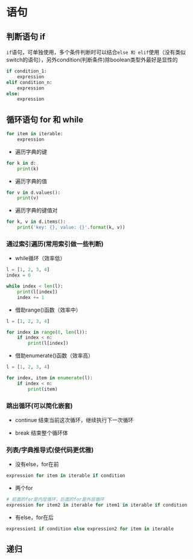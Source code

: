 # 语句

## 判断语句 if

`if`语句，可单独使用，多个条件判断时可以结合`else 和 elif`使用（没有类似switch的语句），另外condition(判断条件)除boolean类型外最好是显性的

```python
if condition_1:
    expression
elif condition_n:
    expression
else:
    expression
```

## 循环语句 for 和 while

```python
for item in iterable:
    expression
```

- 遍历字典的键

```python
for k in d:
    print(k)
```

- 遍历字典的值

```python
for v in d.values():
    print(v)
```

- 遍历字典的键值对

```python
for k, v in d.items():
    print('key: {}, value: {}'.format(k, v))
```

### 通过索引遍历(常用索引做一些判断)

- while循环（效率低）

```python
l = [1, 2, 3, 4]
index = 0

while index < len(l):
    print(l[index])
    index += 1
```

- 借助range()函数（效率中）

```python
l = [1, 2, 3, 4]

for index in range(0, len(l)):
    if index < n:
        print(l[index])
```

- 借助enumerate()函数（效率高）

```python
l = [1, 2, 3, 4]

for index, item in enumerate(l):
    if index < n:
        print(item)
```

### 跳出循环(可以简化嵌套)

- continue 结束当前这次循环，继续执行下一次循环

- break 结束整个循环体

### 列表/字典推导式(使代码更优雅)

- 没有else，for在前

```python
expression for item in iterable if condition
```

- 两个for

```python
# 前面的for是内层循环，后面的for是外层循环
expression for item2 in iterable for item1 in iterable if condition
```

- 有else，for在后

```python
expression1 if condition else expression2 for item in iterable
```

## 递归
